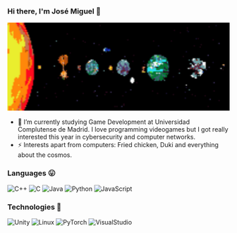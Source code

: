 ### Hi there, I'm José Miguel 👋

<img src="https://github.com/josemiguelvdz/josemiguelvdz/blob/main/header.png" width="850" height="200"/>

- 🔭 I’m currently studying Game Development at Universidad Complutense de Madrid. I love programming videogames but I got really interested this year in cybersecurity and computer networks.
- ⚡ Interests apart from computers: Fried chicken, Duki and everything about the cosmos.


### Languages 😛

![C++](https://img.shields.io/badge/C%2B%2B-00599C?style=for-the-badge&logo=c%2B%2B&logoColor=white)
![C](https://img.shields.io/badge/C-00599C?style=for-the-badge&logo=c&logoColor=white)
![Java](https://img.shields.io/badge/Java-ED8B00?style=for-the-badge&logo=openjdk&logoColor=white)
![Python](https://img.shields.io/badge/Python-3776AB?style=for-the-badge&logo=python&logoColor=white)
![JavaScript](https://img.shields.io/badge/JavaScript-F7DF1E?style=for-the-badge&logo=javascript&logoColor=black)


### Technologies 👾

![Unity](https://img.shields.io/badge/Unity-100000?style=for-the-badge&logo=unity&logoColor=white)
![Linux](https://img.shields.io/badge/-Linux-3278EB?&style=for-the-badge&logo=Linux&logoColor=white)
![PyTorch](https://img.shields.io/badge/-PyTorch-D23232?&style=for-the-badge&logo=PyTorch&logoColor=white)
![VisualStudio](https://img.shields.io/badge/Visual_Studio-8806CE?style=for-the-badge&logo=visual%20studio&logoColor=white)
